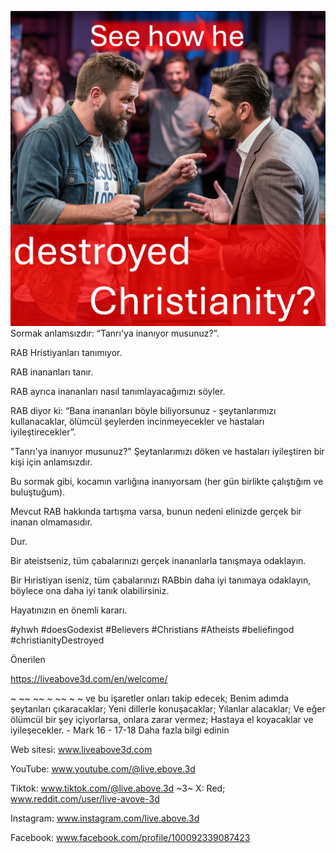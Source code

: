 ![Video cover image](../cover-square.jpeg)
Sormak anlamsızdır: “Tanrı'ya inanıyor musunuz?”.

RAB Hristiyanları tanımıyor.

RAB inananları tanır.

RAB ayrıca inananları nasıl tanımlayacağımızı söyler.

RAB diyor ki: “Bana inananları böyle biliyorsunuz - şeytanlarımızı kullanacaklar, ölümcül şeylerden incinmeyecekler ve hastaları iyileştirecekler”.

"Tanrı'ya inanıyor musunuz?" Şeytanlarımızı döken ve hastaları iyileştiren bir kişi için anlamsızdır.

Bu sormak gibi, kocamın varlığına inanıyorsam (her gün birlikte çalıştığım ve buluştuğum).

Mevcut RAB hakkında tartışma varsa, bunun nedeni elinizde gerçek bir inanan olmamasıdır.

Dur.

Bir ateistseniz, tüm çabalarınızı gerçek inananlarla tanışmaya odaklayın.

Bir Hıristiyan iseniz, tüm çabalarınızı RABbin daha iyi tanımaya odaklayın, böylece ona daha iyi tanık olabilirsiniz.

Hayatınızın en önemli kararı.


#yhwh #doesGodexist #Believers #Christians #Atheists #beliefingod #christianityDestroyed


Önerilen

https://liveabove3d.com/en/welcome/


~ ~~ ~~ ~ ~~ ~ ~ ve bu işaretler onları takip edecek; Benim adımda şeytanları çıkaracaklar; Yeni dillerle konuşacaklar; Yılanlar alacaklar; Ve eğer ölümcül bir şey içiyorlarsa, onlara zarar vermez; Hastaya el koyacaklar ve iyileşecekler. - Mark 16 - 17-18
Daha fazla bilgi edinin


Web sitesi: www.liveabove3d.com

YouTube: www.youtube.com/@live.ebove.3d

Tiktok: www.tiktok.com/@live.above.3d ~3~ X: Red; www.reddit.com/user/live-avove-3d

Instagram: www.instagram.com/live.above.3d

Facebook: www.facebook.com/profile/100092339087423


